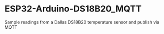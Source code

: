 # ESP32-Arduino-DS18B20_MQTT
Sample readings from a Dallas DS18B20 temperature sensor and publish via MQTT
